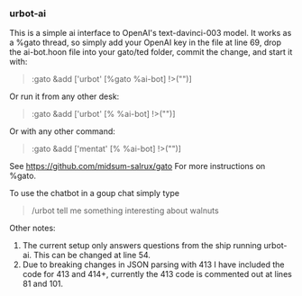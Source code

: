 ### urbot-ai

This is a simple ai interface to OpenAI's text-davinci-003 model.
It works as a %gato thread, so simply add your OpenAI key in the file at
line 69, drop the ai-bot.hoon file into your gato/ted folder, commit the
change, and start it with:

> :gato &add ['urbot' [%gato %ai-bot] !>("")]

Or run it from any other desk:

> :gato &add ['urbot' [%<some-desk> %ai-bot] !>("")]

Or with any other command:

> :gato &add ['mentat' [%<some-desk> %ai-bot] !>("")]

See https://github.com/midsum-salrux/gato For more instructions on %gato.


To use the chatbot in a goup chat simply type

> /urbot tell me something interesting about walnuts


Other notes: 
1. The current setup only answers questions from the ship running
urbot-ai.  This can be changed at line 54. 
2. Due to breaking changes in JSON parsing with 413 I have included
the code for 413 and 414+, currently the 413 code is commented out 
at lines 81 and 101.
